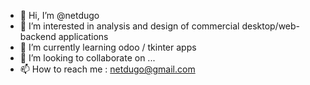 - 👋 Hi, I’m @netdugo
- 👀 I’m interested in analysis and design of commercial desktop/web-backend applications 
- 🌱 I’m currently learning odoo / tkinter apps
- 💞️ I’m looking to collaborate on ...
- 📫 How to reach me : netdugo@gmail.com

<!---
netdugo/netdugo is a ✨ special ✨ repository because its `README.md` (this file) appears on your GitHub profile.
You can click the Preview link to take a look at your changes.
--->
